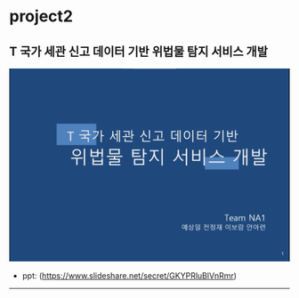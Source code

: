 # project2
T 국가 세관 신고 데이터 기반 위법물 탐지 서비스 개발
----------------------
![KakaoTalk_20210604_171524692_01](https://github.com/erdosnumber0/project2/blob/master/dataset/project2.png)

- ppt: (https://www.slideshare.net/secret/GKYPRluBlVnRmr)

-----------------
